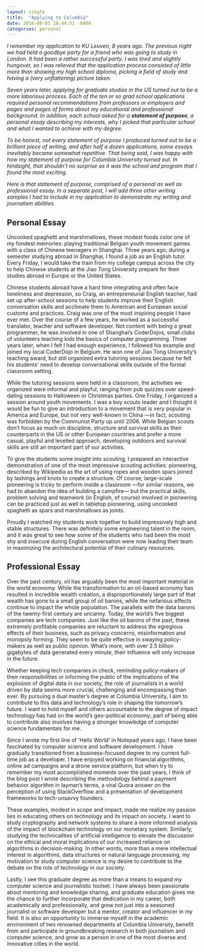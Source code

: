```yaml
---
layout: single
title:  "Applying to Columbia"
date: 2018-08-05 18:44:51 -0400
categories: personal
---
```


*I remember my application to KU Leuven, 8 years ago. The previous night we had held a goodbye party for a friend who was going to study in London. It had been a rather successful party. I was tired and slightly hungover, so I was relieved that the application process consisted of little more than showing my high school diploma, picking a field of study and having a (very unflattering) picture taken.*

*Seven years later, applying for graduate studies in the US turned out to be a more laborious process. Each of the ten or so grad school applications required personal recommendations from professors or employers and pages and pages of forms about my educational and professional background. In addition, each school asked for a **statement of purpose**, a personal essay describing my interests, why I picked that particular school and what I wanted to achieve with my degree.*

*To be honest, not every statement of purpose I produced turned out to be a brilliant piece of writing, and after half a dozen applications, some essays inevitably became somewhat repetitive. That being said, I was happy with how my statement of purpose for Columbia University turned out. In hindsight, that shouldn't no surprise as it was the school and program that I found the most exciting.*

*Here is that statement of purpose, comprised of a personal as well as professional essay. In a separate post, I will add three other writing samples I had to include in my application to demonstrate my writing and journalism abilities.*

## Personal Essay

Uncooked spaghetti and marshmallows, these modest foods color one of my fondest memories: playing traditional Belgian youth movement games with a class of Chinese teenagers in Shanghai. Three years ago, during a semester studying abroad in Shanghai, I found a job as an English tutor. Every Friday, I would take the train from my college campus across the city to help Chinese students at the Jiao Tong University prepare for their studies abroad in Europe or the United States.

Chinese students abroad have a hard time integrating and often face loneliness and depression, so Craig, an entrepreneurial English teacher, had set up after-school sessions to help students improve their English conversation skills and acclimate them to American and European social customs and practices. Craig was one of the most inspiring people I have ever met. Over the course of a few years, he worked as a successful translator, teacher and software developer. Not content with being a great programmer, he was involved in one of Shanghai’s CoderDojos, small clubs of volunteers teaching kids the basics of computer programming. Three years later, when I felt I had enough experience, I followed his example and joined my local CoderDojo in Belgium. He won one of Jiao Tong University’s teaching award, but still organized extra tutoring sessions because he felt his students’ need to develop conversational skills outside of the formal classroom setting.

While the tutoring sessions were held in a classroom, the activities we organized were informal and playful, ranging from pub quizzes over speed-dating sessions to Halloween or Christmas parties. One Friday, I organized a session around youth movements. I was a boy scouts leader and I thought it would be fun to give an introduction to a movement that is very popular in America and Europe, but not very well-known in China —in fact, scouting was forbidden by the Communist Party up until 2006. While Belgian scouts don’t focus as much on discipline, structure and survival skills as their counterparts in the US or other European countries and prefer a more casual, playful and levelled approach, developing outdoors and survival skills are still an important part of our activities.

To give the students some insight into scouting, I prepared an interactive demonstration of one of the most impressive scouting activities: pioneering, described by Wikipedia as the art of using ropes and wooden spars joined by lashings and knots to create a structure. Of course, large-scale pioneering is tricky to perform inside a classroom —for similar reasons, we had to abandon the idea of building a campfire— but the practical skills, problem solving and teamwork (in English, of course) involved in pioneering can be practiced just as well in tabletop pioneering, using uncooked spaghetti as spars and marshmallows as joints.

Proudly I watched my students work together to build impressively high and stable structures. There was definitely some engineering talent in the room, and it was great to see how some of the students who had been the most shy and insecure during English conversation were now leading their team in maximizing the architectural potential of their culinary resources.

## Professional Essay

Over the past century, oil has arguably been the most important material in the world economy. While the transformation to an oil-based economy has resulted in incredible wealth creation, a disproportionately large part of that wealth has gone to a small group of oil barons, while the nefarious effects continue to impact the whole population. The parallels with the data barons of the twenty-first century are uncanny. Today, the world’s five biggest companies are tech companies. Just like the oil barons of the past, these extremely profitable companies are reluctant to address the egregious effects of their business, such as privacy concerns, misinformation and monopoly forming. They seem to be quite effective in swaying policy-makers as well as public opinion. What’s more, with over 2.5 billion gigabytes of data generated every minute, their influence will only increase in the future.

Whether keeping tech companies in check, reminding policy-makers of their responsibilities or informing the public of the implications of the explosion of digital data in our society, the role of journalists in a world driven by data seems more crucial, challenging and encompassing than ever. By pursuing a dual master’s degree at Columbia University, I aim to contribute to this data and technology’s role in shaping the tomorrow’s future. I want to hold myself and others accountable to the degree of impact technology has had on the world’s geo-political economy; part of being able to contribute also involves having a stronger knowledge of computer science fundamentals for me.

Since I wrote my first line of ‘Hello World’ in Notepad years ago, I have been fascinated by computer science and software development. I have gradually transitioned from a business-focused degree to my current full-time job as a developer. I have enjoyed working on financial algorithms, online ad campaigns and a drone service platform, but when try to remember my most accomplished moments over the past years, I think of the blog post  I wrote describing the methodology behind a payment behavior algorithm in layman’s terms, a viral Quora answer on the perception of using StackOverflow and a presentation of development frameworks to tech-unsavvy founders.

These examples, modest in scope and impact, made me realize my passion lies in educating others on technology and its impact on society. I want to study cryptography and network systems to share a more informed analysis of the impact of blockchain technology on our monetary system. Similarly, studying the technicalities of artificial intelligence to elevate the discussion on the ethical and moral implications of our increased reliance on algorithms in decision-making. In other words, more than a mere intellectual interest in algorithms, data structures or natural language processing, my motivation to study computer science is my desire to contribute to the debate on the role of technology in our society.

Lastly, I see this graduate degree as more than a means to expand my computer science and journalistic toolset. I have always been passionate about mentoring and knowledge sharing, and graduate education gives me the chance to further incorporate that dedication in my career, both academically and professionally, and grow not just into a seasoned journalist or software developer but a mentor, creator and influencer in my field. It is also an opportunity to immerse myself in the academic environment of two renowned departments at Columbia University, benefit from and participate in groundbreaking research in both journalism and computer science, and grow as a person in one of the most diverse and innovative cities in the world.


